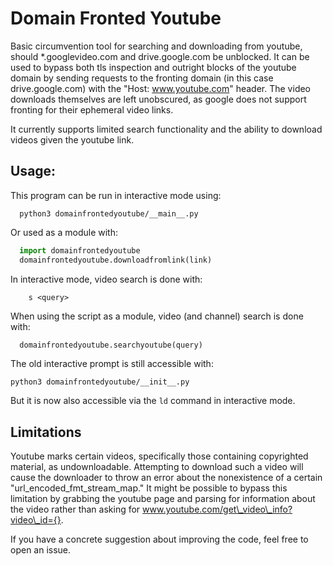
# Domain Fronted Youtube

Basic circumvention tool for searching and downloading from youtube, should \*.googlevideo.com and drive.google.com be unblocked. 
It can be used to bypass both tls inspection and outright blocks of the youtube domain by sending requests to 
the fronting domain (in this case drive.google.com) with the "Host: www.youtube.com" header. 
The video downloads themselves are left unobscured, as google does not support fronting for their ephemeral video 
links.

It currently supports limited search functionality and the ability to download videos given the youtube link.

## Usage:

This program can be run in interactive mode using:

```
  python3 domainfrontedyoutube/__main__.py
```

Or used as a module with:

```python
  import domainfrontedyoutube
  domainfrontedyoutube.downloadfromlink(link)
```

In interactive mode, video search is done with:

```
    s <query>
```

When using the script as a module, video (and channel) search is done with:

```python
  domainfrontedyoutube.searchyoutube(query)
```

The old interactive prompt is still accessible with: 

```
python3 domainfrontedyoutube/__init__.py
```

But it is now also accessible via the `ld` command in interactive mode.

## Limitations

Youtube marks certain videos, specifically those containing copyrighted material, as undownloadable. Attempting to download such a video will cause the downloader to throw an error about the nonexistence of a certain "url\_encoded\_fmt\_stream\_map." It might be possible to bypass this limitation by grabbing the youtube page and parsing for information about the video rather than asking for www.youtube.com/get\_video\_info?video\_id={}.

If you have a concrete suggestion about improving the code, feel free to open an issue.

